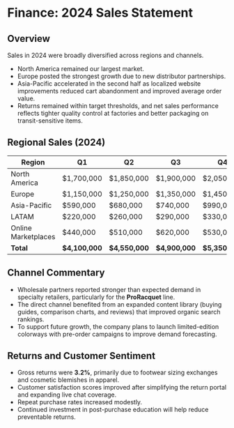 # Finance: 2024 Sales Statement

## Overview
Sales in 2024 were broadly diversified across regions and channels.  
- North America remained our largest market.  
- Europe posted the strongest growth due to new distributor partnerships.  
- Asia-Pacific accelerated in the second half as localized website improvements reduced cart abandonment and improved average order value.  
- Returns remained within target thresholds, and net sales performance reflects tighter quality control at factories and better packaging on transit-sensitive items.  

## Regional Sales (2024)

| Region              | Q1        | Q2        | Q3        | Q4        | FY        |
|---------------------|-----------|-----------|-----------|-----------|-----------|
| North America       | $1,700,000 | $1,850,000 | $1,900,000 | $2,050,000 | $7,500,000 |
| Europe              | $1,150,000 | $1,250,000 | $1,350,000 | $1,450,000 | $5,200,000 |
| Asia-Pacific        | $590,000  | $680,000  | $740,000  | $990,000  | $3,000,000 |
| LATAM               | $220,000  | $260,000  | $290,000  | $330,000  | $1,100,000 |
| Online Marketplaces | $440,000  | $510,000  | $620,000  | $530,000  | $2,100,000 |
| **Total**           | **$4,100,000** | **$4,550,000** | **$4,900,000** | **$5,350,000** | **$18,900,000** |

## Channel Commentary
- Wholesale partners reported stronger than expected demand in specialty retailers, particularly for the **ProRacquet** line.  
- The direct channel benefited from an expanded content library (buying guides, comparison charts, and reviews) that improved organic search rankings.  
- To support future growth, the company plans to launch limited-edition colorways with pre-order campaigns to improve demand forecasting.  

## Returns and Customer Sentiment
- Gross returns were **3.2%**, primarily due to footwear sizing exchanges and cosmetic blemishes in apparel.  
- Customer satisfaction scores improved after simplifying the return portal and expanding live chat coverage.  
- Repeat purchase rates increased modestly.  
- Continued investment in post-purchase education will help reduce preventable returns.  
